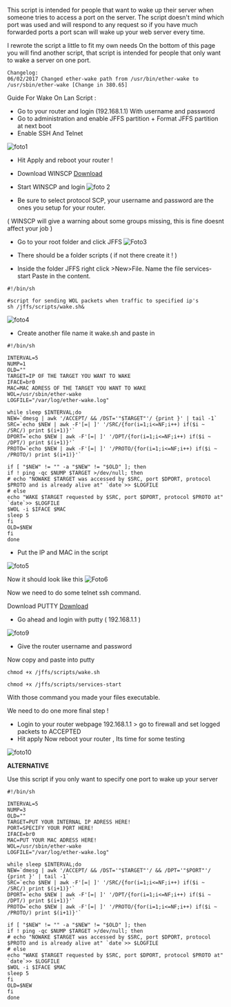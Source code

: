 This script is intended for people that want to wake up their server when someone tries to access a port on the server.
The script doesn't mind which port was used and will respond to any request so if you have much forwarded ports a port scan will wake up your web server every time.

I rewrote the script a little to fit my own needs
On the bottom of this page you will find another script, that script is intended for people that only want to wake a server on one port.

```
Changelog:
06/02/2017 Changed ether-wake path from /usr/bin/ether-wake to /usr/sbin/ether-wake [Change in 380.65]
```

Guide For Wake On Lan Script :

- Go to your router and login (192.168.1.1) With username and password
- Go to administration and enable JFFS partition + Format JFFS partition at next boot
- Enable SSH And Telnet

![foto1](http://members.home.nl/frits.pruymboom/Enable%20JFFS%20&%20Telnet%20SSH%201.PNG)
- Hit Apply and reboot your router !
- Download WINSCP [Download](http://winscp.net/download/winscp439setup.exe"]http://winscp.net/download/winscp439setup.exe)
- Start WINSCP and login
![foto 2](http://members.home.nl/frits.pruymboom/Login%20WINSCP%202.PNG)

- Be sure to select protocol SCP, your username and password are the ones you setup for your router.

( WINSCP will give a warning about some groups missing, this is fine doesnt affect your job )

- Go to your root folder and click JFFS
![Foto3](http://members.home.nl/frits.pruymboom/Root%20folder%20WINSCP%203.PNG)

- There should be a folder scripts ( if not there create it ! )

- Inside the folder JFFS right click >New>File. Name the file services-start
Paste in the content.

```
#!/bin/sh

#script for sending WOL packets when traffic to specified ip's
sh /jffs/scripts/wake.sh& 
```

![foto4](http://members.home.nl/frits.pruymboom/SCRIPT%20SERVICES%20START%205.PNG)

- Create another file name it wake.sh and paste in
```
#!/bin/sh

INTERVAL=5
NUMP=1
OLD=""
TARGET=IP OF THE TARGET YOU WANT TO WAKE
IFACE=br0
MAC=MAC ADRESS OF THE TARGET YOU WANT TO WAKE
WOL=/usr/sbin/ether-wake
LOGFILE="/var/log/ether-wake.log"

while sleep $INTERVAL;do
NEW=`dmesg | awk '/ACCEPT/ && /DST='"$TARGET"'/ {print }' | tail -1`
SRC=`echo $NEW | awk -F'[=| ]' '/SRC/{for(i=1;i<=NF;i++) if($i ~ /SRC/) print $(i+1)}'`
DPORT=`echo $NEW | awk -F'[=| ]' '/DPT/{for(i=1;i<=NF;i++) if($i ~ /DPT/) print $(i+1)}'`
PROTO=`echo $NEW | awk -F'[=| ]' '/PROTO/{for(i=1;i<=NF;i++) if($i ~ /PROTO/) print $(i+1)}'`

if [ "$NEW" != "" -a "$NEW" != "$OLD" ]; then
if ! ping -qc $NUMP $TARGET >/dev/null; then
# echo "NOWAKE $TARGET was accessed by $SRC, port $DPORT, protocol $PROTO and is already alive at" `date`>> $LOGFILE
# else
echo "WAKE $TARGET requested by $SRC, port $DPORT, protocol $PROTO at" `date`>> $LOGFILE
$WOL -i $IFACE $MAC
sleep 5
fi
OLD=$NEW
fi
done  
```


- Put the IP and MAC in the script

![foto5](http://members.home.nl/frits.pruymboom/SCRIPT%20WAKE%20SH%204.PNG)

Now it should look like this
![Foto6](http://members.home.nl/frits.pruymboom/Win%20scp%20round%20up%206.PNG)

Now we need to do some telnet ssh command.

Download PUTTY [Download](http://the.earth.li/~sgtatham/putty/latest/x86/putty.exe"]http://the.earth.li/~sgtatham/putty/latest/x86/putty.exe)

- Go ahead and login with putty ( 192.168.1.1 )

![foto9](http://members.home.nl/frits.pruymboom/Putty%20login%207.PNG)

- Give the router username and password

Now copy and paste into putty


```
chmod +x /jffs/scripts/wake.sh

chmod +x /jffs/scripts/services-start
```



With those command you made your files executable.

We need to do one more final step !

- Login to your router webpage 192.168.1.1 > go to firewall and set logged packets to ACCEPTED
- Hit apply
Now reboot your router , Its time for some testing

![foto10](http://members.home.nl/frits.pruymboom/Firewall%20packets%207.PNG)



**ALTERNATIVE**

Use this script if you only want to specify one port to wake up your server

```
#!/bin/sh

INTERVAL=5
NUMP=3
OLD=""
TARGET=PUT YOUR INTERNAL IP ADRESS HERE!
PORT=SPECIFY YOUR PORT HERE!
IFACE=br0
MAC=PUT YOUR MAC ADRESS HERE!
WOL=/usr/sbin/ether-wake
LOGFILE="/var/log/ether-wake.log"

while sleep $INTERVAL;do
NEW=`dmesg | awk '/ACCEPT/ && /DST='"$TARGET"'/ && /DPT='"$PORT"'/ {print }' | tail -1`
SRC=`echo $NEW | awk -F'[=| ]' '/SRC/{for(i=1;i<=NF;i++) if($i ~ /SRC/) print $(i+1)}'`
DPORT=`echo $NEW | awk -F'[=| ]' '/DPT/{for(i=1;i<=NF;i++) if($i ~ /DPT/) print $(i+1)}'`
PROTO=`echo $NEW | awk -F'[=| ]' '/PROTO/{for(i=1;i<=NF;i++) if($i ~ /PROTO/) print $(i+1)}'`

if [ "$NEW" != "" -a "$NEW" != "$OLD" ]; then
if ! ping -qc $NUMP $TARGET >/dev/null; then
# echo "NOWAKE $TARGET was accessed by $SRC, port $DPORT, protocol $PROTO and is already alive at" `date`>> $LOGFILE
# else
echo "WAKE $TARGET requested by $SRC, port $DPORT, protocol $PROTO at" `date`>> $LOGFILE
$WOL -i $IFACE $MAC
sleep 5
fi
OLD=$NEW
fi
done 
```
